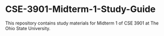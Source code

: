 # CSE-3901-Midterm-1-Study-Guide
This repository contains study materials for Midterm 1 of CSE 3901 at The Ohio State University.
